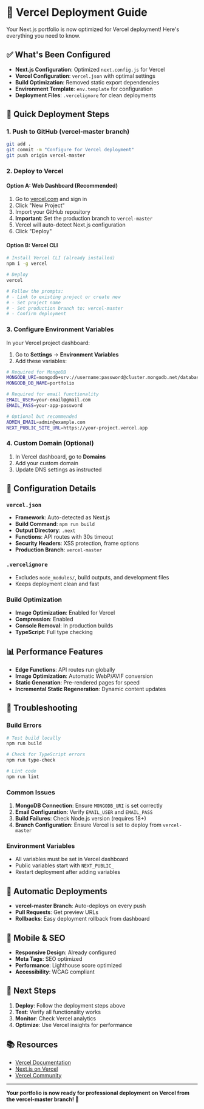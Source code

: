 # 🚀 Vercel Deployment Guide

Your Next.js portfolio is now optimized for Vercel deployment! Here's everything you need to know.

## ✅ What's Been Configured

- **Next.js Configuration**: Optimized `next.config.js` for Vercel
- **Vercel Configuration**: `vercel.json` with optimal settings
- **Build Optimization**: Removed static export dependencies
- **Environment Template**: `env.template` for configuration
- **Deployment Files**: `.vercelignore` for clean deployments

## 🚀 Quick Deployment Steps

### 1. Push to GitHub (vercel-master branch)
```bash
git add .
git commit -m "Configure for Vercel deployment"
git push origin vercel-master
```

### 2. Deploy to Vercel

#### Option A: Web Dashboard (Recommended)
1. Go to [vercel.com](https://vercel.com) and sign in
2. Click "New Project"
3. Import your GitHub repository
4. **Important**: Set the production branch to `vercel-master`
5. Vercel will auto-detect Next.js configuration
6. Click "Deploy"

#### Option B: Vercel CLI
```bash
# Install Vercel CLI (already installed)
npm i -g vercel

# Deploy
vercel

# Follow the prompts:
# - Link to existing project or create new
# - Set project name
# - Set production branch to: vercel-master
# - Confirm deployment
```

### 3. Configure Environment Variables

In your Vercel project dashboard:

1. Go to **Settings** → **Environment Variables**
2. Add these variables:

```bash
# Required for MongoDB
MONGODB_URI=mongodb+srv://username:password@cluster.mongodb.net/database
MONGODB_DB_NAME=portfolio

# Required for email functionality
EMAIL_USER=your-email@gmail.com
EMAIL_PASS=your-app-password

# Optional but recommended
ADMIN_EMAIL=admin@example.com
NEXT_PUBLIC_SITE_URL=https://your-project.vercel.app
```

### 4. Custom Domain (Optional)

1. In Vercel dashboard, go to **Domains**
2. Add your custom domain
3. Update DNS settings as instructed

## 🔧 Configuration Details

### `vercel.json`
- **Framework**: Auto-detected as Next.js
- **Build Command**: `npm run build`
- **Output Directory**: `.next`
- **Functions**: API routes with 30s timeout
- **Security Headers**: XSS protection, frame options
- **Production Branch**: `vercel-master`

### `.vercelignore`
- Excludes `node_modules/`, build outputs, and development files
- Keeps deployment clean and fast

### Build Optimization
- **Image Optimization**: Enabled for Vercel
- **Compression**: Enabled
- **Console Removal**: In production builds
- **TypeScript**: Full type checking

## 📊 Performance Features

- **Edge Functions**: API routes run globally
- **Image Optimization**: Automatic WebP/AVIF conversion
- **Static Generation**: Pre-rendered pages for speed
- **Incremental Static Regeneration**: Dynamic content updates

## 🚨 Troubleshooting

### Build Errors
```bash
# Test build locally
npm run build

# Check for TypeScript errors
npm run type-check

# Lint code
npm run lint
```

### Common Issues

1. **MongoDB Connection**: Ensure `MONGODB_URI` is set correctly
2. **Email Configuration**: Verify `EMAIL_USER` and `EMAIL_PASS`
3. **Build Failures**: Check Node.js version (requires 18+)
4. **Branch Configuration**: Ensure Vercel is set to deploy from `vercel-master`

### Environment Variables
- All variables must be set in Vercel dashboard
- Public variables start with `NEXT_PUBLIC_`
- Restart deployment after adding variables

## 🔄 Automatic Deployments

- **vercel-master Branch**: Auto-deploys on every push
- **Pull Requests**: Get preview URLs
- **Rollbacks**: Easy deployment rollback from dashboard

## 📱 Mobile & SEO

- **Responsive Design**: Already configured
- **Meta Tags**: SEO optimized
- **Performance**: Lighthouse score optimized
- **Accessibility**: WCAG compliant

## 🎯 Next Steps

1. **Deploy**: Follow the deployment steps above
2. **Test**: Verify all functionality works
3. **Monitor**: Check Vercel analytics
4. **Optimize**: Use Vercel insights for performance

## 📚 Resources

- [Vercel Documentation](https://vercel.com/docs)
- [Next.js on Vercel](https://nextjs.org/docs/deployment#vercel)
- [Vercel Community](https://github.com/vercel/vercel/discussions)

---

**Your portfolio is now ready for professional deployment on Vercel from the vercel-master branch! 🎉**
